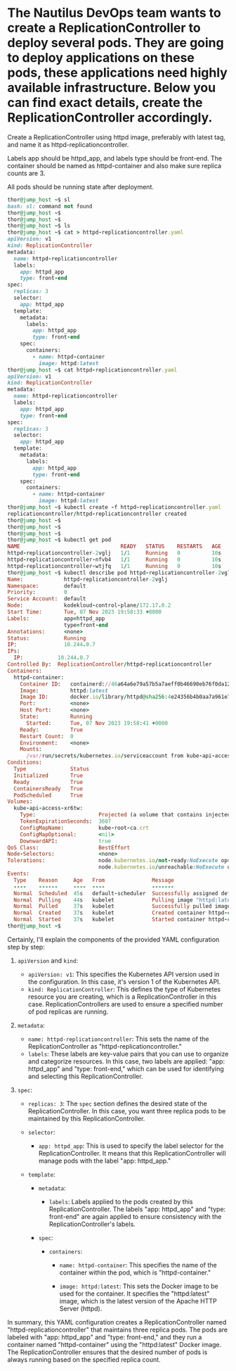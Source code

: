 # The Nautilus DevOps team wants to create a ReplicationController to deploy several pods. They are going to deploy applications on these pods, these applications need highly available infrastructure. Below you can find exact details, create the ReplicationController accordingly.


Create a ReplicationController using httpd image, preferably with latest tag, and name it as httpd-replicationcontroller.

Labels app should be httpd_app, and labels type should be front-end. The container should be named as httpd-container and also make sure replica counts are 3.


All pods should be running state after deployment.

```ruby
thor@jump_host ~$ sl
bash: sl: command not found
thor@jump_host ~$ 
thor@jump_host ~$ 
thor@jump_host ~$ ls
thor@jump_host ~$ cat > httpd-replicationcontroller.yaml
apiVersion: v1
kind: ReplicationController
metadata:
  name: httpd-replicationcontroller
  labels:
    app: httpd_app
    type: front-end
spec:
  replicas: 3
  selector:
    app: httpd_app
  template:
    metadata:
      labels:
        app: httpd_app
        type: front-end
    spec:
      containers:
        - name: httpd-container
          image: httpd:latest
thor@jump_host ~$ cat httpd-replicationcontroller.yaml 
apiVersion: v1
kind: ReplicationController
metadata:
  name: httpd-replicationcontroller
  labels:
    app: httpd_app
    type: front-end
spec:
  replicas: 3
  selector:
    app: httpd_app
  template:
    metadata:
      labels:
        app: httpd_app
        type: front-end
    spec:
      containers:
        - name: httpd-container
          image: httpd:latest
thor@jump_host ~$ kubectl create -f httpd-replicationcontroller.yaml
replicationcontroller/httpd-replicationcontroller created
thor@jump_host ~$ 
thor@jump_host ~$ 
thor@jump_host ~$ 
thor@jump_host ~$ kubectl get pod
NAME                                READY   STATUS    RESTARTS   AGE
httpd-replicationcontroller-2vglj   1/1     Running   0          10s
httpd-replicationcontroller-nfvb4   1/1     Running   0          10s
httpd-replicationcontroller-wtjfq   1/1     Running   0          10s
thor@jump_host ~$ kubectl describe pod httpd-replicationcontroller-2vglj
Name:             httpd-replicationcontroller-2vglj
Namespace:        default
Priority:         0
Service Account:  default
Node:             kodekloud-control-plane/172.17.0.2
Start Time:       Tue, 07 Nov 2023 19:58:33 +0000
Labels:           app=httpd_app
                  type=front-end
Annotations:      <none>
Status:           Running
IP:               10.244.0.7
IPs:
  IP:           10.244.0.7
Controlled By:  ReplicationController/httpd-replicationcontroller
Containers:
  httpd-container:
    Container ID:   containerd://46a64a6e79a57b5a7aeff0b46690eb76f0da12497a91e5b99b6f93a5118086b9
    Image:          httpd:latest
    Image ID:       docker.io/library/httpd@sha256:4e24356b4b0aa7a961e7dfb9e1e5025ca3874c532fa5d999f13f8fc33c09d1b7
    Port:           <none>
    Host Port:      <none>
    State:          Running
      Started:      Tue, 07 Nov 2023 19:58:41 +0000
    Ready:          True
    Restart Count:  0
    Environment:    <none>
    Mounts:
      /var/run/secrets/kubernetes.io/serviceaccount from kube-api-access-xr6tw (ro)
Conditions:
  Type              Status
  Initialized       True 
  Ready             True 
  ContainersReady   True 
  PodScheduled      True 
Volumes:
  kube-api-access-xr6tw:
    Type:                    Projected (a volume that contains injected data from multiple sources)
    TokenExpirationSeconds:  3607
    ConfigMapName:           kube-root-ca.crt
    ConfigMapOptional:       <nil>
    DownwardAPI:             true
QoS Class:                   BestEffort
Node-Selectors:              <none>
Tolerations:                 node.kubernetes.io/not-ready:NoExecute op=Exists for 300s
                             node.kubernetes.io/unreachable:NoExecute op=Exists for 300s
Events:
  Type    Reason     Age   From               Message
  ----    ------     ----  ----               -------
  Normal  Scheduled  45s   default-scheduler  Successfully assigned default/httpd-replicationcontroller-2vglj to kodekloud-control-plane
  Normal  Pulling    44s   kubelet            Pulling image "httpd:latest"
  Normal  Pulled     37s   kubelet            Successfully pulled image "httpd:latest" in 333.782245ms (7.213510717s including waiting)
  Normal  Created    37s   kubelet            Created container httpd-container
  Normal  Started    37s   kubelet            Started container httpd-container
thor@jump_host ~$ 
```

Certainly, I'll explain the components of the provided YAML configuration step by step:

1. `apiVersion` and `kind`:
   - `apiVersion: v1`: This specifies the Kubernetes API version used in the configuration. In this case, it's version 1 of the Kubernetes API.
   - `kind: ReplicationController`: This defines the type of Kubernetes resource you are creating, which is a ReplicationController in this case. ReplicationControllers are used to ensure a specified number of pod replicas are running.

2. `metadata`:
   - `name: httpd-replicationcontroller`: This sets the name of the ReplicationController as "httpd-replicationcontroller."
   - `labels`: These labels are key-value pairs that you can use to organize and categorize resources. In this case, two labels are applied: "app: httpd_app" and "type: front-end," which can be used for identifying and selecting this ReplicationController.

3. `spec`:
   - `replicas: 3`: The `spec` section defines the desired state of the ReplicationController. In this case, you want three replica pods to be maintained by this ReplicationController.

   - `selector`:
     - `app: httpd_app`: This is used to specify the label selector for the ReplicationController. It means that this ReplicationController will manage pods with the label "app: httpd_app."

   - `template`:
     - `metadata`:
       - `labels`: Labels applied to the pods created by this ReplicationController. The labels "app: httpd_app" and "type: front-end" are again applied to ensure consistency with the ReplicationController's labels.

     - `spec`:
       - `containers`:
         - `name: httpd-container`: This specifies the name of the container within the pod, which is "httpd-container."

         - `image: httpd:latest`: This sets the Docker image to be used for the container. It specifies the "httpd:latest" image, which is the latest version of the Apache HTTP Server (httpd).

In summary, this YAML configuration creates a ReplicationController named "httpd-replicationcontroller" that maintains three replica pods. The pods are labeled with "app: httpd_app" and "type: front-end," and they run a container named "httpd-container" using the "httpd:latest" Docker image. The ReplicationController ensures that the desired number of pods is always running based on the specified replica count.
